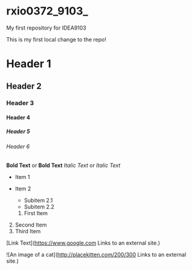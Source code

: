 # rxio0372_9103_
My first repository for IDEA9103

This is my first local change to the repo!
# Header 1
## Header 2
### Header 3
#### Header 4
##### Header 5
###### Header 6
**Bold Text** or __Bold Text__
*Italic Text* or _Italic Text_
- Item 1
- Item 2
  - Subitem 2.1
  - Subitem 2.2

  1. First Item
2. Second Item
3. Third Item

[Link Text](https://www.google.com
Links to an external site.)

![An image of a cat](http://placekitten.com/200/300
Links to an external site.)
